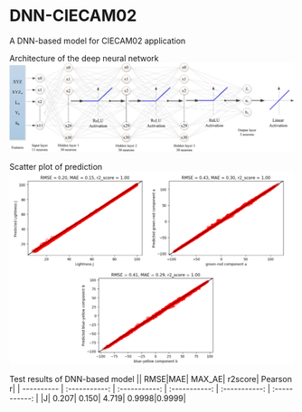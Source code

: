# DNN-CIECAM02
A DNN-based model for CIECAM02 application

Architecture of the deep neural network 
![image](https://github.com/Hung-Chung-Li/DNN-CIECAM02/blob/master/DNN.jpg)

Scatter plot of prediction
![image](https://github.com/Hung-Chung-Li/DNN-CIECAM02/blob/master/Results.png)

Test results of DNN-based model
|| RMSE|MAE| MAX_AE| r2score| Pearson r|
| ---------- | :-----------:  | :-----------: | :-----------: | :-----------: | :-----------: |
|J| 0.207| 0.150| 4.719| 0.9998|0.9999| 

